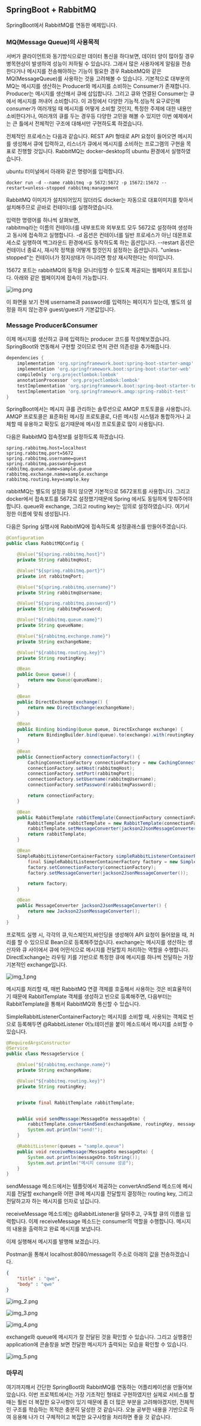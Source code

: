 ## SpringBoot + RabbitMQ ##

SpringBoot에서 RabbitMQ를 연동한 예제입니다.




### MQ(Message Queue)의 사용목적 ###
서버가 클라이언트와 동기방식으로만 데이터 통신을 하다보면, 데이터 양이 많아질 경우 병목현상이 발생하여 성능이 저하될 수 있습니다.
그래서 많은 사용자에게 알림을 전송한다거나 메시지를 전송해야하는 기능이 필요한 경우 RabbitMQ와 같은 MQ(MessageQueue)를 사용하는 것을 고려해볼 수 있습니다.
기본적으로 대부분의 MQ는 메시지를 생산하는 Producer와 메시지를 소비하는 Consumer가 존재합니다.
Producer는 메시지를 생산해서 큐에 삽입합니다. 그리고 큐와 연결된 Consumer는 큐에서 메시지를 꺼내어 소비합니다.
이 과정에서 다양한 기능적.성능적 요구로인해 consumer가 여러개일 때 메시지를 어떻게 소비할 것인지, 특정한 주제에 대한 내용만 소비한다거나, 여러개의 큐를 두는 경우등 다양한 고민을 해볼 수 있지만 
이번 예제에서는 큰 틀에서 전체적인 구조에 대해서만 구현하도록 하겠습니다. 

전체적인 프로세스는 다음과 같습니다.
REST API 형태로 API 요청이 들어오면 메시지를 생성해서 큐에 입력하고, 리스너가 큐에서 메시지를 소비하는 프로그램의 구현을 목표로 진행할 것입니다.
RabbitMQ는 docker-desktop의 ubuntu 환경에서 실행하였습니다.

ubuntu 터미널에서 아래와 같은 명령어를 입력합니다.
 

```shell
docker run -d --name rabbitmq -p 5672:5672 -p 15672:15672 --restart=unless-stopped rabbitmq:management
```
RabbitMQ 이미지가 설치되어있지 않더라도 docker는 자동으로 대표이미지를 찾아서 설치해주므로 곧바로 컨테이너를 실행하였습니다.

입력한 명령어를 하나씩 살펴보면,  
rabbitmq라는 이름의 컨테이너를 내부포트와 외부포트 모두 5672로 설정하여 생성하고 동시에 접속하고 실행합니다.
-d 옵션은 컨테이너를 일반 프로세스가 아닌 데몬프로세스로 실행하여 백그라운드 환경에서도 동작하도록 하는 옵션입니다.
--restart 옵션은 컨테이너 종료시, 재시작 정책을 어떻게 할것인지 설정하는 옵션입니다. "unless-stopped"는 컨테이너가 정지상태가 아니라면 항상 재시작한다는 의미입니다.

15672 포트는 rabbitMQ의 동작을 모니터링할 수 있도록 제공되는 웹페이지 포트입니다. 
아래와 같은 웹페이지에 접속이 가능합니다.

![img.png](img.png)

이 화면을 보기 전에 username과 password를 입력하는 페이지가 있는데, 별도의 설정을 하지 않는경우 guest/guest가 기본값입니다.



### Message Producer&Consumer ###

이제 메시지를 생산하고 큐에 입력하는 producer 코드를 작성해보겠습니다.
SpringBoot와 연동해서 구현할 것이므로 먼저 관련 의존성을 추가해줍니다.

```groovy
dependencies {
    implementation 'org.springframework.boot:spring-boot-starter-amqp'
    implementation 'org.springframework.boot:spring-boot-starter-web'
    compileOnly 'org.projectlombok:lombok'
    annotationProcessor 'org.projectlombok:lombok'
    testImplementation 'org.springframework.boot:spring-boot-starter-test'
    testImplementation 'org.springframework.amqp:spring-rabbit-test'
}
```
SpringBoot에서는 메시지 큐를 관리하는 솔루션으로 AMQP 프토토콜을 사용합니다.
AMQP 프로토콜은 표준화된 메시징 프로토콜로, 다른 메시징 시스템과 통합하거나 교체할 때 유용하고 확장도 쉽기때문에 메시징 프로토콜로 많이 사용됩니다.

다음은 RabbitMQ 접속정보를 설정하도록 하겠습니다.

```properties
spring.rabbitmq.host=localhost
spring.rabbitmq.port=5672
spring.rabbitmq.username=guest
spring.rabbitmq.password=guest
rabbitmq.queue.name=sample.queue
rabbitmq.exchange.name=sample.exchange
rabbitmq.routing.key=sample.key
```

rabbitMQ는 별도의 설정을 하지 않으면 기본적으로 5672포트를 사용합니다. 그리고 docker에서 접속포트를 5672로 설정했기때문에 Spring 에서도 동일하게 맞춰주어야 합니다.
queue와 exchange, 그리고 routing key는 임의로 설정하였습니다. 여기서 정한 이름에 맞춰 생성됩니다.

다음은 Spring 실행시에 RabbitMQ에 접속하도록 설정클래스를 만들어주겠습니다.
```java
@Configuration
public class RabbitMQConfig {

    @Value("${spring.rabbitmq.host}")
    private String rabbitmqHost;

    @Value("${spring.rabbitmq.port}")
    private int rabbitmqPort;

    @Value("${spring.rabbitmq.username}")
    private String rabbitmqUsername;

    @Value("${spring.rabbitmq.password}")
    private String rabbitmqPassword;

    @Value("${rabbitmq.queue.name}")
    private String queueName;

    @Value("${rabbitmq.exchange.name}")
    private String exchangeName;

    @Value("${rabbitmq.routing.key}")
    private String routingKey;

    @Bean
    public Queue queue() {
        return new Queue(queueName);
    }

    @Bean
    public DirectExchange exchange() {
        return new DirectExchange(exchangeName);
    }

    @Bean
    public Binding binding(Queue queue, DirectExchange exchange) {
        return BindingBuilder.bind(queue).to(exchange).with(routingKey);
    }

    @Bean
    public ConnectionFactory connectionFactory() {
        CachingConnectionFactory connectionFactory = new CachingConnectionFactory();
        connectionFactory.setHost(rabbitmqHost);
        connectionFactory.setPort(rabbitmqPort);
        connectionFactory.setUsername(rabbitmqUsername);
        connectionFactory.setPassword(rabbitmqPassword);

        return connectionFactory;
    }

    @Bean
    public RabbitTemplate rabbitTemplate(ConnectionFactory connectionFactory) {
        RabbitTemplate rabbitTemplate = new RabbitTemplate(connectionFactory);
        rabbitTemplate.setMessageConverter(jackson2JsonMessageConverter());
        return rabbitTemplate;
    }

    @Bean
    SimpleRabbitListenerContainerFactory simpleRabbitListenerContainerFactory(ConnectionFactory connectionFactory) {
        final SimpleRabbitListenerContainerFactory factory = new SimpleRabbitListenerContainerFactory();
        factory.setConnectionFactory(connectionFactory);
        factory.setMessageConverter(jackson2JsonMessageConverter());

        return factory;
    }

    @Bean
    public MessageConverter jackson2JsonMessageConverter() {
        return new Jackson2JsonMessageConverter();
    }
}
```

프로젝트 실행 시, 각각의 큐,익스체인지,바인딩을 생성해야 API 요청이 들어왔을 때, 처리를 할 수 있으므로 Bean으로 등록해주었습니다.
exchange는 메시지를 생산하는 생산자와 큐 사이에서 큐에 어떤식으로 메시지를 전달할지 처리하는 역할을 수행합니다.
DirectExchange는 라우팅 키를 기반으로 특정한 큐에 메시지를 하나씩 전달하는 가장 기본적인 exchange입니다.

![img_1.png](img_1.png)

메시지를 처리할 때, 매번 RabbitMQ 연결 객체를 호출해서 사용하는 것은 비효율적이기 때문에 RabbitTemplate 객체를 생성하고 빈으로 등록해주면, 다음부터는 RabbitTemplate을 통해서
RabbitMQ와 통신할 수 있습니다.

SimpleRabbitListenerContainerFactory는 메시지를 소비할 때, 사용되는 객체로 빈으로 등록해두면 @RabbitListener 어노테이션을 붙이 메소드에서 메시지를 소비할 수 있습니다.

```java
@RequiredArgsConstructor
@Service
public class MessageService {

    @Value("${rabbitmq.exchange.name}")
    private String exchangeName;

    @Value("${rabbitmq.routing.key}")
    private String routingKey;


    private final RabbitTemplate rabbitTemplate;


    public void sendMessage(MessageDto messageDto) {
        rabbitTemplate.convertAndSend(exchangeName, routingKey, messageDto);
        System.out.println("send!");
    }

    @RabbitListener(queues = "sample.queue")
    public void receiveMessage(MessageDto messageDto) {
        System.out.println(messageDto.toString());
        System.out.println("메시지 consume 성공");
    }
}
```
sendMessage 메소드에서는 템플릿에서 제공하는 convertAndSend 메소드에 메시지를 전달할 exchange와 어떤 큐에 메시지를 전달할지 결정하는 routing key,
그리고 전달하고자 하는 메시지를 인자로 넘깁니다.

receiveMessage 메소드에는 @RabbitListener을 달아주고, 구독할 큐의 이름을 입력합니다.
이제 receiveMessage 메소드는 consumer의 역할을 수행합니다. 메시지의 내용을 출력하고 완료 메시지를 보냅니다.

이제 실행해서 메시지를 발행해 보겠습니다.

Postman을 통해서 localhost:8080/message의 주소로 아래의 값을 전송하겠습니다.

```json
{
    "title" : "qwe",
    "body" : "qwe"
}
```

![img_2.png](img_2.png)


![img_3.png](img_3.png)

![img_4.png](img_4.png)

exchange와 queue에 메시지가 잘 전달된 것을 확인할 수 있습니다.
그리고 실행중인 application에 콘솔창을 보면 전달한 메시지가 출력되는 모습을 확인할 수 있습니다.


![img_5.png](img_5.png)


### 마무리 ###

여기까지해서 간단한 SpringBoot와 RabbitMQ를 연동하는 어플리케이션을 만들어보았습니다.
이번 프로젝트에서는 가장 기초적인 형태로 구현하였지만 실제로 서비스를 할 때는 훨씬 더 복잡한 요구사항이 있기 때문에 좀 더 많은 부분을 고려해야겠지만,
전체적인 구조를 학습하는 목적은 충분히 달성한 것 같습니다.
오늘 공부한 내용을 기반으로 하여 응용해 나가 더 구체적이고 복잡한 요구사항을 처리하면 좋을 것 같습니다.
